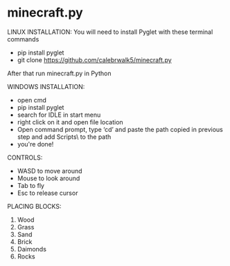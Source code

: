 # minecraft.py
LINUX INSTALLATION:
You will need to install Pyglet with these terminal commands

- pip install pyglet
- git clone https://github.com/calebrwalk5/minecraft.py

After that run minecraft.py in Python

WINDOWS INSTALLATION:

- open cmd
- pip install pyglet
- search for IDLE in start menu
- right click on it and open file location
- Open command prompt, type ‘cd’ and paste the path copied in previous step and add Scripts\ to the path
- you're done!

CONTROLS:
- WASD to move around
- Mouse to look around
- Tab to fly
- Esc to release cursor

PLACING BLOCKS:
1. Wood
2. Grass
3. Sand
4. Brick
5. Daimonds
6. Rocks
